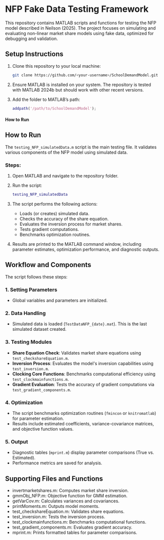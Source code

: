 # NFP Fake Data Testing Framework

This repository contains MATLAB scripts and functions for testing the NFP model described in Neilson (2025). The project focuses on simulating and evaluating non-linear market share models using fake data, optimized for debugging and validation.

## Setup Instructions

1. Clone this repository to your local machine:
   ```bash
   git clone https://github.com/<your-username>/SchoolDemandModel.git

2. Ensure MATLAB is installed on your system. The repository is tested with MATLAB 2024b but should work with other recent versions.

3. Add the folder to MATLAB’s path:
   ```matlab
   addpath('/path/to/SchoolDemandModel');

#### **How to Run**

## How to Run

The `testing_NFP_simulatedData.m` script is the main testing file. It validates various components of the NFP model using simulated data. 

### Steps:
1. Open MATLAB and navigate to the repository folder.
2. Run the script:
   ```matlab
   testing_NFP_simulatedData

3. The script performs the following actions:
   - Loads (or creates) simulated data.
   - Checks the accuracy of the share equation.
   - Evaluates the inversion process for market shares.
   - Tests gradient computations.
   - Benchmarks optimization routines.

4.	Results are printed to the MATLAB command window, including parameter estimates, optimization performance, and diagnostic outputs.

## Workflow and Components

The script follows these steps:

### 1. Setting Parameters
- Global variables and parameters are initialized.

### 2. Data Handling
- Simulated data is loaded (`TestDataNFP_{date}.mat`). This is the last simulated dataset created.

### 3. Testing Modules
- **Share Equation Check**: Validates market share equations using `test_checkshareEquation.m`.
- **Inversion Process**: Evaluates the model's inversion capabilities using `test_inversion.m`.
- **Clocking Core Functions**: Benchmarks computational efficiency using `test_clockmainfunctions.m`.
- **Gradient Evaluation**: Tests the accuracy of gradient computations via `test_gradient_components.m`.

### 4. Optimization
- The script benchmarks optimization routines (`fmincon` or `knitromatlab`) for parameter estimation.
- Results include estimated coefficients, variance-covariance matrices, and objective function values.

### 5. Output
- Diagnostic tables (`mprint.m`) display parameter comparisons (True vs. Estimated).
- Performance metrics are saved for analysis.

## Supporting Files and Functions
- invertmarketshares.m: Computes market share inversion.
- gmmObj_NFP.m: Objective function for GMM estimation.
- getVarCov.m: Calculates variances and covariances.
- printMoments.m: Outputs model moments.
- test_checkshareEquation.m: Validates share equations.
- test_inversion.m: Tests the inversion process.
- test_clockmainfunctions.m: Benchmarks computational functions.
- test_gradient_components.m: Evaluates gradient accuracy.
- mprint.m: Prints formatted tables for parameter comparisons.
